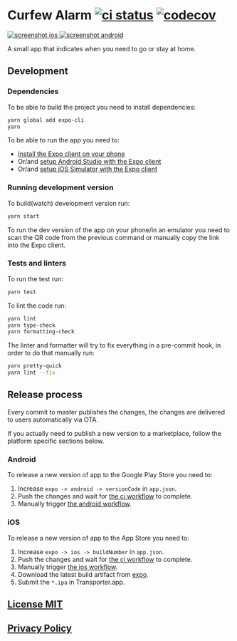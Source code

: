 # Curfew Alarm [![ci status](https://github.com/nvbn/curfew-alarm/workflows/ci/badge.svg)](https://github.com/nvbn/curfew-alarm/actions) [![codecov](https://codecov.io/gh/nvbn/curfew-alarm/branch/main/graph/badge.svg?token=uVTihYQVMo)](https://codecov.io/gh/nvbn/curfew-alarm)

[![screenshot ios](https://raw.github.com/nvbn/curfew-alarm/master/screenshots/ios.png) ![screenshot android](https://raw.github.com/nvbn/curfew-alarm/master/screenshots/android_v2.jpg)](https://github.com/nvbn/curfew-alarm/tree/main/screenshots)

A small app that indicates when you need to go or stay at home.

## Development

### Dependencies

To be able to build the project you need to install dependencies:

```bash
yarn global add expo-cli
yarn
```

To be able to run the app you need to:

- [Install the Expo client on your phone](https://expo.io/tools)
- Or/and [setup Android Studio with the Expo client](https://docs.expo.io/workflow/android-studio-emulator/)
- Or/and [setup iOS Simulator with the Expo client](https://docs.expo.io/workflow/ios-simulator/)

### Running development version

To build(watch) development version run:

```bash
yarn start
```

To run the dev version of the app on your phone/in an emulator you need to scan
the QR code from the previous command or manually copy the link into the Expo client.

### Tests and linters

To run the test run:

```bash
yarn test
```

To lint the code run:

```bash
yarn lint
yarn type-check
yarn formatting-check
```

The linter and formatter will try to fix everything in a pre-commit hook, in order to do that manually run:

```bash
yarn pretty-quick
yarn lint --fix
```

## Release process

Every commit to master publishes the changes, the changes are delivered to
users automatically via OTA.

If you actually need to publish a new version to a marketplace, follow the
platform specific sections below.

### Android

To release a new version of app to the Google Play Store you need to:

1. Increase `expo -> android -> versionCode` in `app.json`.
2. Push the changes and wait for [the ci workflow](https://github.com/nvbn/curfew-alarm/actions?query=workflow%3Aci) to complete.
3. Manually trigger [the android workflow](https://github.com/nvbn/curfew-alarm/actions?query=workflow%3Aandroid).

### iOS

To release a new version of app to the App Store you need to:

1. Increase `expo -> ios -> buildNumber` in `app.json`.
2. Push the changes and wait for [the ci workflow](https://github.com/nvbn/curfew-alarm/actions?query=workflow%3Aci) to complete.
3. Manually trigger [the ios workflow](https://github.com/nvbn/curfew-alarm/actions?query=workflow%3Aios).
4. Download the latest build artifact from [expo](https://expo.io/accounts/nvbn/builds).
5. Submit the `*.ipa` in Transporter.app.

## [License MIT](https://github.com/nvbn/curfew-alarm/blob/main/LICENSE.md)

## [Privacy Policy](https://github.com/nvbn/curfew-alarm/blob/main/PRIVACY.md)
